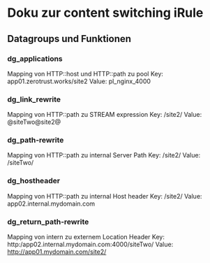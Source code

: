 # Doku zur content switching iRule

## Datagroups und Funktionen

### dg_applications
Mapping von HTTP::host und HTTP::path zu pool
Key: app01.zerotrust.works/site2
Value: pl_nginx_4000

### dg_link_rewrite
Mapping von HTTP::path zu STREAM expression
Key: /site2/
Value: @siteTwo@site2@

### dg_path-rewrite
Mapping von HTTP::path zu internal Server Path
Key: /site2/
Value: /siteTwo/

### dg_hostheader
Mapping von HTTP::path zu internal Host header
Key: /site2/
Value: app02.internal.mydomain.com

### dg_return_path-rewrite
Mapping von intern zu externem Location Header
Key: http:/app02.internal.mydomain.com:4000/siteTwo/
Value: http://app01.mydomain.com/site2/